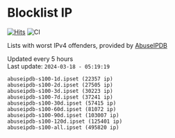 # Blocklist IP

[![Hits](https://hits.seeyoufarm.com/api/count/incr/badge.svg?url=https%3A%2F%2Fgithub.com%2Fborestad%2Fblocklist-ip%2F&count_bg=%2379C83D&title_bg=%23555555&icon=&icon_color=%23E7E7E7&title=hits&edge_flat=false)](https://hits.seeyoufarm.com)  ![CI](https://img.shields.io/github/workflow/status/borestad/blocklist-ip/CI?style=flat-square)

Lists with worst IPv4 offenders, provided by [AbuseIPDB](https://www.abuseipdb.com/)

<!-- FOOTER-PLACEHOLDER -->
Updated every 5 hours<br>
Last update: `2024-03-18 - 05:19:19`
```
abuseipdb-s100-1d.ipset (22357 ip)
abuseipdb-s100-2d.ipset (27505 ip)
abuseipdb-s100-3d.ipset (30223 ip)
abuseipdb-s100-7d.ipset (37241 ip)
abuseipdb-s100-30d.ipset (57415 ip)
abuseipdb-s100-60d.ipset (81072 ip)
abuseipdb-s100-90d.ipset (103007 ip)
abuseipdb-s100-120d.ipset (125401 ip)
abuseipdb-s100-all.ipset (495820 ip)
```
